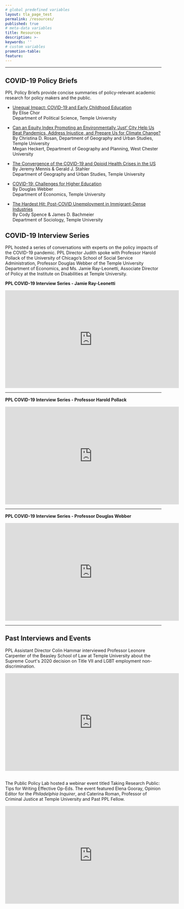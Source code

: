 ```yaml
---
# global predefined variables
layout: tla_page_test
permalink: /resources/
published: true
# meta-data variables
title: Resources
description: >-
keywords: ''
# custom variables
promotion-table: 
feature: 
---
```

___

## COVID-19 Policy Briefs
PPL Policy Briefs provide concise summaries of policy-relevant academic research for policy makers and the public.

- [Unequal Impact: COVID-19 and Early Childhood Education](https://liberalarts.temple.edu/sites/liberalarts/files/PPL%20Policy%20Brief%20No.4_090320.pdf)<br> 
By Elise Chor<br> 
Department of Political Science, Temple University

- [Can an Equity Index Promoting an Environmentally ‘Just’ City Help Us Beat Pandemics, Address Injustice, and Prepare Us for Climate Change?](https://liberalarts.temple.edu/sites/liberalarts/files/PPL%20Policy%20Brief%20No.5_updated_090320.pdf)<br> 
By Christina D. Rosan, Department of Geography and Urban Studies, Temple University<br> 
Megan Heckert, Department of Geography and Planning, West Chester University

- [The Convergence of the COVID-19 and Opioid Health Crises in the US](https://liberalarts.temple.edu/sites/liberalarts/files/PPL%20Policy%20Brief%20No.1_081820.pdf)<br> 
By Jeremy Mennis & Gerald J. Stahler<br> 
Department of Geography and Urban Studies, Temple University

- [COVID-19: Challenges for Higher Education](https://liberalarts.temple.edu/sites/liberalarts/files/PPL%20Policy%20Brief%20No.2_081820.pdf)<br> 
By Douglas Webber<br> 
Department of Economics, Temple University

- [The Hardest Hit: Post-COVID Unemployment in Immigrant-Dense Industries](https://liberalarts.temple.edu/sites/liberalarts/files/PPL%20Policy%20Brief%20No.3_081820.pdf)<br> 
By Cody Spence & James D. Bachmeier<br> 
Department of Sociology, Temple University

## COVID-19 Interview Series
PPL hosted a series of conversations with experts on the policy impacts of the COVID-19 pandemic. PPL Director Judith spoke with Professor Harold Pollack of the University of Chicago’s School of Social Service Administration, Professor Douglas Webber of the Temple University Department of Economics, and Ms. Jamie Ray-Leonetti, Associate Director of Policy at the Institute on Disabilities at Temple University.

**PPL COVID-19 Interview Series - Jamie Ray-Leonetti**<br>

<div align="center" class="video-container"><iframe width="560" height="315" src="https://www.youtube.com/embed/eTQnEIxOylY" frameborder="0" allow="accelerometer; autoplay; encrypted-media; gyroscope; picture-in-picture" allowfullscreen></iframe></div>

___

**PPL COVID-19 Interview Series - Professor Harold Pollack**<br>

<div align="center" class="video-container"><iframe width="560" height="315" src="https://www.youtube.com/embed/ep2VS3mhYZw" frameborder="0" allow="accelerometer; autoplay; encrypted-media; gyroscope; picture-in-picture" allowfullscreen></iframe></div>

___

**PPL COVID-19 Interview Series - Professor Douglas Webber**<br>

<div align="center" class="video-container"><iframe width="560" height="315" src="https://www.youtube.com/embed/Cruvb63O3Fo" frameborder="0" allow="accelerometer; autoplay; encrypted-media; gyroscope; picture-in-picture" allowfullscreen></iframe></div>

___

## Past Interviews and Events
PPL Assistant Director Colin Hammar interviewed Professor Leonore Carpenter of the Beasley School of Law at Temple University about the Supreme Court's 2020 decision on Title VII and LGBT employment non-discrimination.

<div align="center" class="video-container"><iframe width="560" height="315" src="https://www.youtube.com/embed/d13ZO2XR9A0" frameborder="0" allow="accelerometer; autoplay; encrypted-media; gyroscope; picture-in-picture" allowfullscreen></iframe></div><br>

The Public Policy Lab hosted a webinar event titled Taking Research Public: Tips for Writing Effective Op-Eds. The event featured Elena Gooray, Opinion Editor for the _Philadelphia Inquirer_, and Caterina Roman,
Professor of Criminal Justice at Temple University and Past PPL Fellow.

<div align="center" class="video-container"><iframe width="560" height="315" src="https://www.youtube.com/embed/NVENsSiIZ-4" frameborder="0" allow="accelerometer; autoplay; encrypted-media; gyroscope; picture-in-picture" allowfullscreen></iframe></div>

